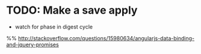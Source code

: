 # TODO: Make a save apply


* watch for phase in digest cycle



%% http://stackoverflow.com/questions/15980634/angularjs-data-binding-and-jquery-promises